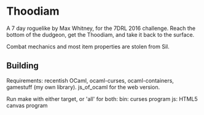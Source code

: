 Thoodiam
========

A 7 day roguelike by Max Whitney, for the 7DRL 2016 challenge. Reach the bottom of the dudgeon, get the Thoodiam, and take it back to the surface.

Combat mechanics and most item properties are stolen from Sil.

Building
--------

Requirements: recentish OCaml, ocaml-curses, ocaml-containers, gamestuff (my own library). js_of_ocaml for the web version.

Run make with either target, or 'all' for both:
	bin: curses program
	js: HTML5 canvas program
